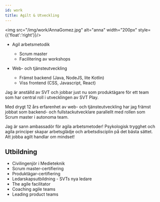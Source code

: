 ```yaml
---
id: work
title: Agilt & Utveckling
---
```


<img src="/img/work/AnnaGomez.jpg" alt="anna" width="200px"  style={{'float':'right'}}/>

* Agil arbetsmetodik
    * Scrum master
    * Facilitering av workshops
    

* Web- och tjänsteutveckling
    * Främst backend (Java, NodeJS, lite Kotlin)
    * Viss frontend (CSS, Javascript, React)
    

<div>
<p>Jag är anställd av SVT och jobbar just nu som produktägare för ett team som har central roll i utvecklingen av SVT Play.</p>
                    <p>
                    Med drygt 12 års erfarenhet av web- och tjänsteutveckling har jag främst jobbat som backend- och fullstackutvecklare parallellt med rollen som Scrum master i autonoma team.
                    </p>
                    <p>Jag är sann ambassadör för agila arbetsmetoder! Psykologisk trygghet och agila principer skapar arbetsglädje och arbetsdisciplin på det bästa sättet.
                    Att jobba agilt handlar om mindset! </p>
 </div>        

## Utbildning

* Civilingenjör i Medieteknik
* Scrum master-certifiering
* Produktägar-certifiering
* Ledarskapsutbildning - SVTs nya ledare
* The agile facilitator 
* Coaching agile teams
* Leading product teams